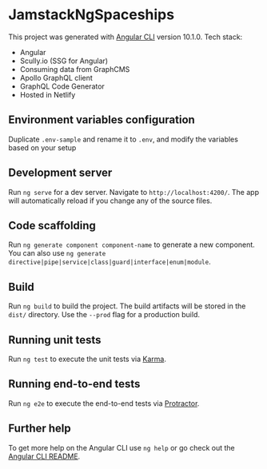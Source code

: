 # JamstackNgSpaceships

This project was generated with [Angular CLI](https://github.com/angular/angular-cli) version 10.1.0.
Tech stack:
- Angular
- Scully.io (SSG for Angular)
- Consuming data from GraphCMS
- Apollo GraphQL client
- GraphQL Code Generator
- Hosted in Netlify

## Environment variables configuration

Duplicate `.env-sample` and rename it to `.env`, and modify the variables based on your setup

## Development server

Run `ng serve` for a dev server. Navigate to `http://localhost:4200/`. The app will automatically reload if you change any of the source files.

## Code scaffolding

Run `ng generate component component-name` to generate a new component. You can also use `ng generate directive|pipe|service|class|guard|interface|enum|module`.

## Build

Run `ng build` to build the project. The build artifacts will be stored in the `dist/` directory. Use the `--prod` flag for a production build.

## Running unit tests

Run `ng test` to execute the unit tests via [Karma](https://karma-runner.github.io).

## Running end-to-end tests

Run `ng e2e` to execute the end-to-end tests via [Protractor](http://www.protractortest.org/).

## Further help

To get more help on the Angular CLI use `ng help` or go check out the [Angular CLI README](https://github.com/angular/angular-cli/blob/master/README.md).
